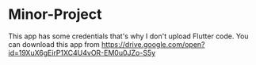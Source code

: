 # Minor-Project
This app has some credentials that's why I don't upload Flutter code.
You can download this app from
https://drive.google.com/open?id=19XuX6gEirP1XC4U4vOR-EM0u0JZo-S5y
